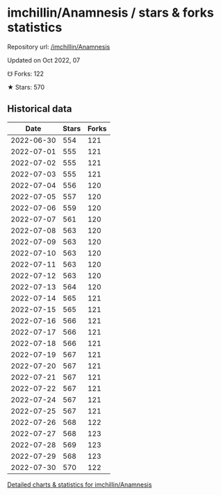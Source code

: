 # imchillin/Anamnesis / stars & forks statistics

Repository url: [/imchillin/Anamnesis](https://github.com/imchillin/Anamnesis)

Updated on Oct 2022, 07

☋ Forks: 122

★ Stars: 570

## Historical data
| Date | Stars | Forks |
|------|-------|-------|
| 2022-06-30 | 554 | 121 | 
| 2022-07-01 | 555 | 121 | 
| 2022-07-02 | 555 | 121 | 
| 2022-07-03 | 555 | 121 | 
| 2022-07-04 | 556 | 120 | 
| 2022-07-05 | 557 | 120 | 
| 2022-07-06 | 559 | 120 | 
| 2022-07-07 | 561 | 120 | 
| 2022-07-08 | 563 | 120 | 
| 2022-07-09 | 563 | 120 | 
| 2022-07-10 | 563 | 120 | 
| 2022-07-11 | 563 | 120 | 
| 2022-07-12 | 563 | 120 | 
| 2022-07-13 | 564 | 120 | 
| 2022-07-14 | 565 | 121 | 
| 2022-07-15 | 565 | 121 | 
| 2022-07-16 | 566 | 121 | 
| 2022-07-17 | 566 | 121 | 
| 2022-07-18 | 566 | 121 | 
| 2022-07-19 | 567 | 121 | 
| 2022-07-20 | 567 | 121 | 
| 2022-07-21 | 567 | 121 | 
| 2022-07-22 | 567 | 121 | 
| 2022-07-24 | 567 | 121 | 
| 2022-07-25 | 567 | 121 | 
| 2022-07-26 | 568 | 122 | 
| 2022-07-27 | 568 | 123 | 
| 2022-07-28 | 569 | 123 | 
| 2022-07-29 | 568 | 123 | 
| 2022-07-30 | 570 | 122 | 


[Detailed charts & statistics for imchillin/Anamnesis](https://reviewgithub.com/rep/imchillin/Anamnesis)
